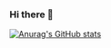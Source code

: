 ### Hi there 👋

[![Anurag's GitHub stats](https://github-readme-stats.vercel.app/api?username=vankos)](https://github.com/anuraghazra/github-readme-stats)

<!--
**vankos/vankos** is a ✨ _special_ ✨ repository because its `README.md` (this file) appears on your GitHub profile.

Here are some ideas to get you started:

- 🔭 I’m currently working on ...
- 🌱 I’m currently learning ...
- 👯 I’m looking to collaborate on ...
- 🤔 I’m looking for help with ...
- 💬 Ask me about ...
- 📫 How to reach me: ...
- 😄 Pronouns: ...
- ⚡ Fun fact: ...
-->

